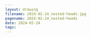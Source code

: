 ```yaml
---
layout: drawing
filename: 2024-02-24_nested-heads.jpg
pagename: 2024-02-24_nested-heads
date: 2024-02-24
tags:
---
```

